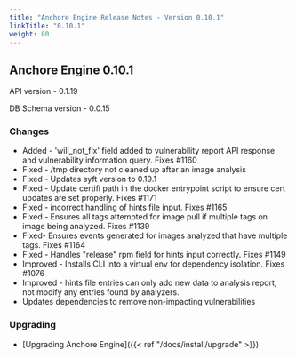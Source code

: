 ```yaml
---
title: "Anchore Engine Release Notes - Version 0.10.1"
linkTitle: "0.10.1"
weight: 80
---
```


## Anchore Engine 0.10.1

API version - 0.1.19

DB Schema version - 0.0.15

### Changes
 
+ Added - 'will_not_fix' field added to vulnerability report API response and vulnerability information query. Fixes #1160
+ Fixed - /tmp directory not cleaned up after an image analysis
+ Fixed - Updates syft version to 0.19.1
+ Fixed - Update certifi path in the docker entrypoint script to ensure cert updates are set properly. Fixes #1171 
+ Fixed - incorrect handling of hints file input. Fixes #1165
+ Fixed - Ensures all tags attempted for image pull if multiple tags on image being analyzed. Fixes #1139
+ Fixed- Ensures events generated for images analyzed that have multiple tags. Fixes #1164
+ Fixed - Handles "release" rpm field for hints input correctly. Fixes #1149
+ Improved - Installs CLI into a virtual env for dependency isolation. Fixes #1076
+ Improved - hints file entries can only add new data to analysis report, not modify any entries found by analyzers.
+ Updates dependencies to remove non-impacting vulnerabilities

### Upgrading

* [Upgrading Anchore Engine]({{< ref "/docs/install/upgrade" >}})
